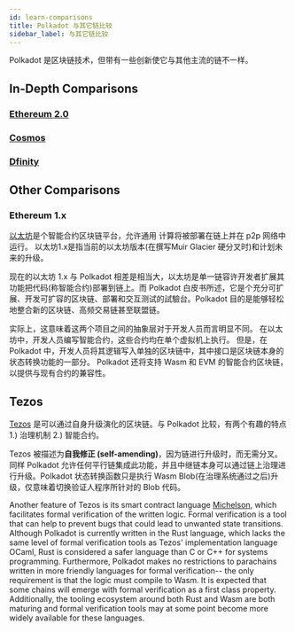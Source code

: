 ```yaml
---
id: learn-comparisons
title: Polkadot 与其它链比较
sidebar_label: 与其它链比较
---
```


Polkadot 是区块链技术，但带有一些创新使它与其他主流的链不一样。

## In-Depth Comparisons

### [Ethereum 2.0](learn-comparisons-ethereum-2)

### [Cosmos](learn-comparisons-cosmos)

### [Dfinity](learn-comparisons-dfinity)

## Other Comparisons

### Ethereum 1.x

[以太坊](https://ethereum.org)是个智能合约区块链平台，允许通用 计算将被部署在链上并在 p2p 网络中运行。 以太坊1.x是指当前的以太坊版本(在撰写Muir Glacier 硬分叉时)和计划未来的升级。

现在的以太坊 1.x 与 Polkadot 相差是相当大，以太坊是单一链容许开发者扩展其功能把代码(称智能合约)部署到链上。而 Polkadot 白皮书所述，它是个充分可扩展、开发可扩容的区块链、部署和交互测试的試驗台。Polkadot 目的是能够轻松地整合新的区块链、高频交易链甚至联盟链。

实际上，这意味着这两个项目之间的抽象层对于开发人员而言明显不同。 在以太坊中，开发人员编写智能合约，这些合约均在单个虚拟机上执行。 但是，在 Polkadot 中，开发人员将其逻辑写入单独的区块链中，其中接口是区块链本身的状态转换功能的一部分。 Polkadot 还将支持 Wasm 和 EVM 的智能合约区块链，以提供与现有合约的兼容性。

## Tezos

[Tezos](https://tezos.com) 是可以通过自身升级演化的区块链。与 Polkadot 比较，有两个有趣的特点 1.) 治理机制 2.) 智能合约。

Tezos 被描述为**自我修正 (self-amending)**，因为链进行升级时，而无需分叉。同样 Polkadot 允许任何平行链集成此功能，并且中继链本身可以通过链上治理进行升级。Polkadot 状态转换函数只是执行 Wasm Blob(在治理系统通过之后)升级，仅意味着切换验证人程序所针对的 Blob 代码。

Another feature of Tezos is its smart contract language [Michelson](https://tezos.gitlab.io/whitedoc/michelson.html), which facilitates formal verification of the written logic. Formal verification is a tool that can help to prevent bugs that could lead to unwanted state transitions. Although Polkadot is currently written in the Rust language, which lacks the same level of formal verification tools as Tezos' implementation language OCaml, Rust is considered a safer language than C or C++ for systems programming. Furthermore, Polkadot makes no restrictions to parachains written in more friendly languages for formal verification-- the only requirement is that the logic must compile to Wasm. It is expected that some chains will emerge with formal verification as a first class property. Additionally, the tooling ecosystem around both Rust and Wasm are both maturing and formal verification tools may at some point become more widely available for these languages.
